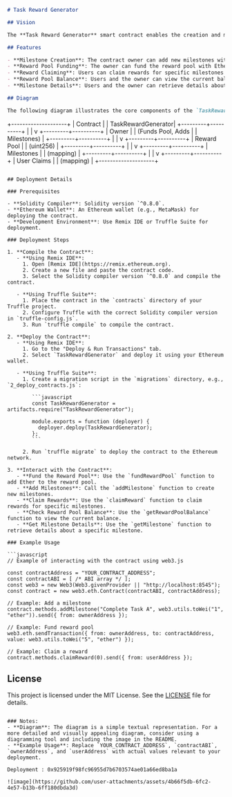 ```markdown
# Task Reward Generator

## Vision

The **Task Reward Generator** smart contract enables the creation and management of milestone-based reward systems on the Ethereum blockchain. It allows for the definition of milestones with specific rewards, the funding of a reward pool, and the claiming of rewards by users upon completing milestones. This contract is useful for applications that involve performance-based incentives, reward programs, or achievement tracking.

## Features

- **Milestone Creation**: The contract owner can add new milestones with a description and a reward amount.
- **Reward Pool Funding**: The owner can fund the reward pool with Ether to ensure that rewards can be claimed.
- **Reward Claiming**: Users can claim rewards for specific milestones if the milestone has not been claimed and if sufficient funds are available in the reward pool.
- **Reward Pool Balance**: Users and the owner can view the current balance of the reward pool.
- **Milestone Details**: Users and the owner can retrieve details about specific milestones.

## Diagram

The following diagram illustrates the core components of the `TaskRewardGenerator` contract and their interactions:

```
+--------------------+
|     Contract       |
| TaskRewardGenerator|
+---------+----------+
          |
          |
          v
+---------+----------+
|     Owner          |
| (Funds Pool, Adds  |
|  Milestones)       |
+---------+----------+
          |
          |
          v
+---------+----------+
|   Reward Pool      |
|   (uint256)        |
+---------+----------+
          |
          |
          v
+---------+----------+
|   Milestones       |
|   (mapping)        |
+---------+----------+
          |
          |
          v
+---------+----------+
|   User Claims      |
|   (mapping)        |
+--------------------+
```

## Deployment Details

### Prerequisites

- **Solidity Compiler**: Solidity version `^0.8.0`.
- **Ethereum Wallet**: An Ethereum wallet (e.g., MetaMask) for deploying the contract.
- **Development Environment**: Use Remix IDE or Truffle Suite for deployment.

### Deployment Steps

1. **Compile the Contract**:
   - **Using Remix IDE**:
     1. Open [Remix IDE](https://remix.ethereum.org).
     2. Create a new file and paste the contract code.
     3. Select the Solidity compiler version `^0.8.0` and compile the contract.

   - **Using Truffle Suite**:
     1. Place the contract in the `contracts` directory of your Truffle project.
     2. Configure Truffle with the correct Solidity compiler version in `truffle-config.js`.
     3. Run `truffle compile` to compile the contract.

2. **Deploy the Contract**:
   - **Using Remix IDE**:
     1. Go to the "Deploy & Run Transactions" tab.
     2. Select `TaskRewardGenerator` and deploy it using your Ethereum wallet.

   - **Using Truffle Suite**:
     1. Create a migration script in the `migrations` directory, e.g., `2_deploy_contracts.js`:

        ```javascript
        const TaskRewardGenerator = artifacts.require("TaskRewardGenerator");

        module.exports = function (deployer) {
          deployer.deploy(TaskRewardGenerator);
        };
        ```

     2. Run `truffle migrate` to deploy the contract to the Ethereum network.

3. **Interact with the Contract**:
   - **Fund the Reward Pool**: Use the `fundRewardPool` function to add Ether to the reward pool.
   - **Add Milestones**: Call the `addMilestone` function to create new milestones.
   - **Claim Rewards**: Use the `claimReward` function to claim rewards for specific milestones.
   - **Check Reward Pool Balance**: Use the `getRewardPoolBalance` function to view the current balance.
   - **Get Milestone Details**: Use the `getMilestone` function to retrieve details about a specific milestone.

### Example Usage

```javascript
// Example of interacting with the contract using web3.js

const contractAddress = "YOUR_CONTRACT_ADDRESS";
const contractABI = [ /* ABI array */ ];
const web3 = new Web3(Web3.givenProvider || "http://localhost:8545");
const contract = new web3.eth.Contract(contractABI, contractAddress);

// Example: Add a milestone
contract.methods.addMilestone("Complete Task A", web3.utils.toWei("1", "ether")).send({ from: ownerAddress });

// Example: Fund reward pool
web3.eth.sendTransaction({ from: ownerAddress, to: contractAddress, value: web3.utils.toWei("5", "ether") });

// Example: Claim a reward
contract.methods.claimReward(0).send({ from: userAddress });
```

## License

This project is licensed under the MIT License. See the [LICENSE](LICENSE) file for details.
```

### Notes:
- **Diagram**: The diagram is a simple textual representation. For a more detailed and visually appealing diagram, consider using a diagramming tool and including the image in the README.
- **Example Usage**: Replace `YOUR_CONTRACT_ADDRESS`, `contractABI`, `ownerAddress`, and `userAddress` with actual values relevant to your deployment.

Deployment : 0x925919f98fc96955d7b6703574ae01a66ed8ba1a

![image](https://github.com/user-attachments/assets/4b66f5db-6fc2-4e57-b13b-6ff180dbda3d)

